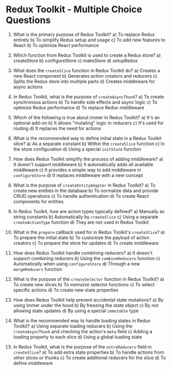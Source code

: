 # Redux Toolkit - Multiple Choice Questions

1. What is the primary purpose of Redux Toolkit?
   a) To replace Redux entirely
   b) To simplify Redux setup and usage
   c) To add new features to React
   d) To optimize React performance

2. Which function from Redux Toolkit is used to create a Redux store?
   a) createStore
   b) configureStore
   c) makeStore
   d) setupRedux

3. What does the `createSlice` function in Redux Toolkit do?
   a) Creates a new React component
   b) Generates action creators and reducers
   c) Splits the Redux store into multiple parts
   d) Creates middleware for async actions

4. In Redux Toolkit, what is the purpose of `createAsyncThunk`?
   a) To create synchronous actions
   b) To handle side effects and async logic
   c) To optimize Redux performance
   d) To replace Redux middleware

5. Which of the following is true about immer in Redux Toolkit?
   a) It's an optional add-on
   b) It allows "mutating" logic in reducers
   c) It's used for routing
   d) It replaces the need for actions

6. What is the recommended way to define initial state in a Redux Toolkit slice?
   a) As a separate constant
   b) Within the `createSlice` function
   c) In the store configuration
   d) Using a special `initState` function

7. How does Redux Toolkit simplify the process of adding middleware?
   a) It doesn't support middleware
   b) It automatically adds all available middleware
   c) It provides a simple way to add middleware in `configureStore`
   d) It replaces middleware with a new concept

8. What is the purpose of `createEntityAdapter` in Redux Toolkit?
   a) To create new entities in the database
   b) To normalize data and provide CRUD operations
   c) To handle authentication
   d) To create React components for entities

9. In Redux Toolkit, how are action types typically defined?
   a) Manually as string constants
   b) Automatically by `createSlice`
   c) Using a separate `createActionType` function
   d) They are not used in Redux Toolkit

10. What is the `prepare` callback used for in Redux Toolkit's `createSlice`?
    a) To prepare the initial state
    b) To customize the payload of action creators
    c) To prepare the store for updates
    d) To create middleware

11. How does Redux Toolkit handle combining reducers?
    a) It doesn't support combining reducers
    b) Using the `combineReducers` function
    c) Automatically when using `configureStore`
    d) Through a new `mergeReducers` function

12. What is the purpose of the `createSelector` function in Redux Toolkit?
    a) To create new slices
    b) To memoize selector functions
    c) To select specific actions
    d) To create new state properties

13. How does Redux Toolkit help prevent accidental state mutations?
    a) By using Immer under the hood
    b) By freezing the state object
    c) By not allowing state updates
    d) By using a special `immutable` type

14. What is the recommended way to handle loading states in Redux Toolkit?
    a) Using separate loading reducers
    b) Using the `createAsyncThunk` and checking the action's `meta` field
    c) Adding a loading property to each slice
    d) Using a global loading state

15. In Redux Toolkit, what is the purpose of the `extraReducers` field in `createSlice`?
    a) To add extra state properties
    b) To handle actions from other slices or thunks
    c) To create additional reducers for the slice
    d) To define middleware

